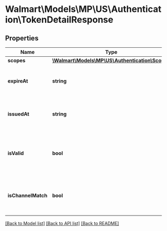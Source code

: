 # Walmart\Models\MP\US\Authentication\TokenDetailResponse

## Properties

Name | Type | Description | Notes
------------ | ------------- | ------------- | -------------
**scopes** | [**\Walmart\Models\MP\US\Authentication\Scopes**](Scopes.md) |  |
**expireAt** | **string** | The timestamp when the token expires | [default to '1560973098000']
**issuedAt** | **string** | The timestamp when the token is issued | [default to '1560973098000']
**isValid** | **bool** | Whether the token is valid; boolean value of true or false | [default to true]
**isChannelMatch** | **bool** | Whether the keys Seller used are correctly associated | [default to true]


[[Back to Model list]](./) [[Back to API list]](../../../../../README.md#supported-apis) [[Back to README]](../../../../../README.md)
